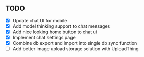 ## TODO

- [x] Update chat UI for mobile
- [x] Add model thinking support to chat messages
- [x] Add nice looking home button to chat ui
- [x] Implement chat settings page
- [x] Combine db export and import into single db sync function
- [ ] Add better image upload storage solution with UploadThing
